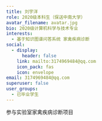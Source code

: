 ```yaml
---
title: 刘宇洋
role: 2020级本科生（保送中南大学）
avatar_filename: avatar.jpg
bio: 2020级计算机科学与技术专业
interests:
  - 基于知识图谱问答系统 家禽疾病诊断
social:
  - display:
      header: false
    link: mailto:3174969484@qq.com
    icon_pack: fas
    icon: envelope
email: 3174969484@qq.com
superuser: false
user_groups:
  - 已毕业学生
---
```

参与实验室家禽疾病诊断项目

